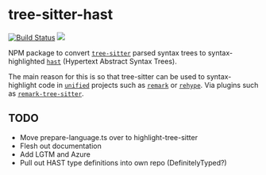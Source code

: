 # tree-sitter-hast

[![Build Status](https://dev.azure.com/samlanning/tree-sitter/_apis/build/status/samlanning.tree-sitter-hast?branchName=master)](https://dev.azure.com/samlanning/tree-sitter/_build/latest?definitionId=2&branchName=master) [![](https://img.shields.io/npm/v/tree-sitter-hast.svg)](https://www.npmjs.com/package/tree-sitter-hast)

NPM package to convert [`tree-sitter`](https://tree-sitter.github.io/) parsed syntax trees to syntax-highlighted [`hast`](https://github.com/syntax-tree/hast) (Hypertext Abstract Syntax Trees).

The main reason for this is so that tree-sitter can be used to syntax-highlight code in [`unified`](https://unified.js.org/) projects such as [`remark`](https://github.com/remarkjs/remark) or [`rehype`](https://github.com/rehypejs/rehype). Via plugins such as [`remark-tree-sitter`](https://github.com/samlanning/remark-tree-sitter).

## TODO

* Move prepare-language.ts over to highlight-tree-sitter
* Flesh out documentation
* Add LGTM and Azure
* Pull out HAST type definitions into own repo (DefinitelyTyped?)
